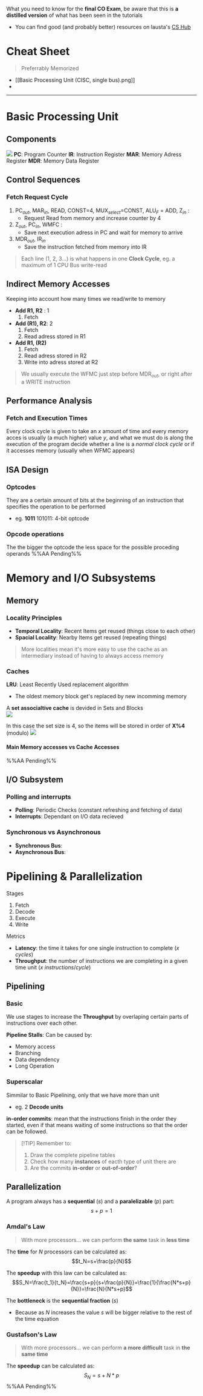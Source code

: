 
What you need to know for the **final CO Exam**, be aware that this is **a distilled version** of what has been seen in the tutorials
- You can find good (and probably better) resources on lausta's [CS Hub](https://lausta.notion.site/CS-Hub-6e7cae889f844cb59ae5f1809c88e553)

# Cheat Sheet
> Preferrably Memorized

- [[Basic Processing Unit (CISC, single bus).png]]
- 



****
# Basic Processing Unit
## Components
![](Basic%20Processing%20Unit%20(CISC,%20single%20bus).png)
**PC**: Program Counter
**IR**: Instruction Register
**MAR**: Memory Adress Register
**MDR**: Memory Data Register

## Control Sequences
### Fetch Request Cycle
1. PC$_{out}$, MAR$_{in}$, READ, CONST=4, MUX$_{select}$=CONST, ALU$_F$ = ADD, Z$_{in}$ : 
	- Request Read from memory and increase counter by 4
2. Z$_{out}$, PC$_{in}$, WMFC : 
	- Save next execution adress in PC and wait for memory to arrive
3. MDR$_{out}$, IR$_{in}$ 
	- Save the instruction fetched from memory into IR

> Each line (1, 2, 3...) is what happens in one **Clock Cycle**, eg. a maximum of 1 CPU Bus write-read
## Indirect Memory Accesses
Keeping into account how many times we read/write to memory
- **Add R1, R2** : 1
	1. Fetch
- **Add (R1), R2**: 2
	1. Fetch
	2. Read adress stored in R1
- **Add R1, (R2)**
	1. Fetch
	2. Read adress stored in R2
	3. Write into adress stored at R2

> We usually execute the WFMC just step before MDR$_{out}$, or right after a WRITE instruction
## Performance Analysis

### Fetch and Execution Times
Every clock cycle is given to take an $x$ amount of time and every memory acces is usually (a much higher) value $y$, and what we must do is along the execution of the program decide whether a line is a *normal clock cycle* or if it accesses memory (usually when WFMC appears)

## ISA Design
### Optcodes
They are a certain amount of bits at the beginning of an instruction that specifies the operation to be performed
- eg.  **1011** 101011: 4-bit optcode

### Opcode operations
The the bigger the optcode the less space for the possible proceding operands
%%AA Pending%%

# Memory and I/O Subsystems

## Memory

### Locality Principles
- **Temporal Locality**: Recent Items get reused (things close to each other)
- **Spacial Locality**: Nearby Items get reused (repeating things)

> More localities mean it's more easy to use the cache as an intermediary instead of having to always access memory


### Caches
**LRU**: Least Recently Used replacement algorithm
- The oldest memory block get's replaced by new incomming memory

A **set associaltive cache** is devided in Sets and Blocks
<br>
![](Set%20associative%20cache.png)

In this case the set size is 4, so the items will be stored in order of **X%4** (modulo)
![](Filled%20set%20associative%20cache.png)

#### Main Memory accesses vs Cache Accesses
%%AA Pending%%

## I/O Subsystem

### Polling and interrupts
- **Polling**: Periodic Checks (constant refreshing and fetching of data)
- **Interrupts**: Dependant on I/O data recieved


### Synchronous vs Asynchronous

- **Synchronous Bus**: 
- **Asynchronous Bus**: 

# Pipelining & Parallelization
Stages
1. Fetch
2. Decode 
3. Execute
4. Write

Metrics
- **Latency**: the time it takes for one single instruction to complete ($x$ $cycles$)
- **Throughput**: the number of instructions we are completing in a given time unit ($x$ $instructions/cycle$)
## Pipelining

### Basic
We use stages to increase the **Throughput** by overlaping certain parts of instructions over each other.

**Pipeline Stalls**: Can be caused by:
- Memory access
- Branching
- Data dependency
- Long Operation


### Superscalar
Simmilar to Basic Pipelining, only that we have more than unit
- eg. 2 **Decode units**

**in-order commits**: mean that the instructions finish in the order they started, even if that means waiting of some instructions so that the order can be followed.

> [!TIP] Remember to:
> 1. Draw the complete pipeline tables
> 2. Check how many **instances** of eacth type of unit there are
> 3. Are the commits **in-order** or **out-of-order**?

## Parallelization
A program always has a **sequential** ($s$) and a **paralelizable** ($p$) part:
$$s + p = 1$$

### Amdal's Law
> With more processors... we can perform **the same** task in **less time**

The **time** for $N$ processors can be calculated as:
$$t_N=s+\frac{p}{N}$$


The **speedup** with this law can be calculated as:
$$S_N=\frac{t_1}{t_N}=\frac{s+p}{s+\frac{p}{N}}=\frac{1}{\frac{N*s+p}{N}}=\frac{N}{N*s+p}$$

The **bottleneck** is the **sequential fraction** ($s$)
- Because as $N$ increases the value $s$ will be bigger relative to the rest of the time equation
### Gustafson's Law
> With more processors... we can perform **a more difficult** task in **the same time**

The **speedup** can be calculated as:
$$S_N=s+N*p$$
%%AA Pending%%

